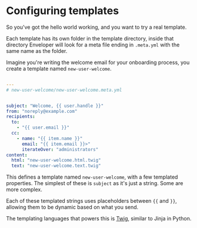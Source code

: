 # Configuring templates

So you've got the hello world working, and you want to try a real template.

Each template has its own folder in the template directory, inside that directory Enveloper will look for a meta file ending in `.meta.yml` with the same name as the folder.

Imagine you're writing the welcome email for your onboarding process, you create a template named `new-user-welcome`.

```yml

---
# new-user-welcome/new-user-welcome.meta.yml


subject: "Welcome, {{ user.handle }}"
from: "noreply@example.com"
recipients:
  to:
    - "{{ user.email }}"
  cc:
    - name: "{{ item.name }}"
      email: "{{ item.email }}>"
      iterateOver: "administrators"
content:
  html: "new-user-welcome.html.twig"
  text: "new-user-welcome.text.twig"


```

This defines a template named `new-user-welcome`, with a few templated properties. The simplest of these is `subject` as it's just a string. Some are more complex. 

Each of these templated strings uses placeholders between `{{` and `}}`, allowing them to be dynamic based on what you send. 

The templating languages that powers this is [Twig](https://twig.sensiolabs.org/), similar to Jinja in Python. 

